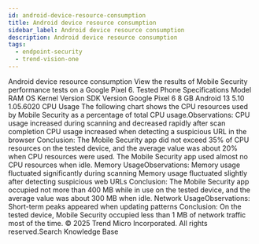 ```yaml
---
id: android-device-resource-consumption
title: Android device resource consumption
sidebar_label: Android device resource consumption
description: Android device resource consumption
tags:
  - endpoint-security
  - trend-vision-one
---
```


 Android device resource consumption View the results of Mobile Security performance tests on a Google Pixel 6. Tested Phone Specifications Model RAM OS Kernel Version SDK Version Google Pixel 6 8 GB Android 13 5.10 1.05.6020 CPU Usage The following chart shows the CPU resources used by Mobile Security as a percentage of total CPU usage.Observations: CPU usage increased during scanning and decreased rapidly after scan completion CPU usage increased when detecting a suspicious URL in the browser Conclusion: The Mobile Security app did not exceed 35% of CPU resources on the tested device, and the average value was about 20% when CPU resources were used. The Mobile Security app used almost no CPU resources when idle. Memory UsageObservations: Memory usage fluctuated significantly during scanning Memory usage fluctuated slightly after detecting suspicious web URLs Conclusion: The Mobile Security app occupied not more than 400 MB while in use on the tested device, and the average value was about 300 MB when idle. Network UsageObservations: Short-term peaks appeared when updating patterns Conclusion: On the tested device, Mobile Security occupied less than 1 MB of network traffic most of the time. © 2025 Trend Micro Incorporated. All rights reserved.Search Knowledge Base